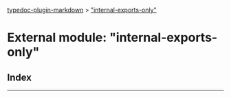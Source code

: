 [typedoc-plugin-markdown](../README.md) > ["internal-exports-only"](../modules/_internal_exports_only_.md)



# External module: "internal-exports-only"

## Index


---

